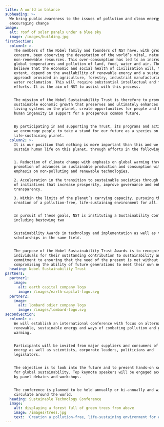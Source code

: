 ```yaml
---
title: A world in balance
subheading: >-
  We bring public awareness to the issues of pollution and clean energy and
  encouraging change 
image:
  alt: roof of solar panels under a blue sky
  image: /images/building.jpg
firstSection:
  column1: >-
    The members of the Nobel family and founders of NST have, with great
    concern, been observing the devastation of the world’s vital, natural and
    non-renewable resources. This over-consumption has led to an increase in
    global temperatures and pollution of land, food, water and air. The founders
    believe that the economic and social health of civilisation will, to a large
    extent, depend on the availability of renewable energy and a sustainable
    approach provided in agriculture, forestry, industrial manufacturing and
    water reclamation. This will require substantial intellectual and financial
    efforts. It is the aim of NST to assist with this process.


    The mission of the Nobel Sustainability Trust is therefore to promote a
    sustainable economic growth that preserves and ultimately enhances the
    living systems on the planet, create opportunities for people and harness
    human ingenuity in support for a prosperous common future.


    By participating in and supporting the Trust, its programs and activities,
    we encourage people to take a stand for our future as a species on a
    life-sustaining planet.
  column2: >-
    It is our position that nothing is more important than this and we want to
    sustain human life on this planet, through efforts in the following areas:


    1. Reduction of climate change with emphasis on global warming through the
    promotion of advances in sustainable production and consumption with
    emphasis on non-polluting and renewable technologies.

    2. Acceleration in the transition to sustainable societies through promotion
    of initiatives that increase prosperity, improve governance and enhance
    transparency.

    3. Within the limits of the planet’s carrying capacity, pursuing the
    creation of a pollution-free, life-sustaining environment for all.


    In pursuit of these goals, NST is instituting a Sustainability Conference
    including bestowing two


    Sustainability Awards in technology and implementation as well as two
    scholarships in the same field.


    The purpose of the Nobel Sustainability Trust Awards is to recognise
    individuals for their outstanding contribution to sustainability and a
    commitment to ensuring that the need of the present is met without
    compromising the ability of future generations to meet their own needs.
  heading: Nobel Sustainability Trust
partners:
  partner1:
    image:
      alt: earth capital company logo
      image: /images/earth-capital-logo.svg
  partner2:
    image:
      alt: lombard odier company logo
      image: /images/lombard-logo.svg
secondSection:
  column1: >-
    We will establish an international conference with focus on alternative,
    renewable, sustainable energy and ways of combating pollution and global
    warming.


    Participants will be invited from major suppliers and consumers of such
    energy as well as scientists, corporate leaders, politicians and
    legislators.


    The objective is to look into the future and to present hands-on solutions
    for global sustainability. Top keynote speakers will be engaged accompanied
    by panel debates and workshops.


    The conference is planned to be held annually or bi-annually and will
    circulate around the world.
  heading: Sustainable Technology Conference
  image:
    alt: displaying a forest full of green trees from above
    image: /images/trees.jpg
    text: 'Creation a pollution-free, life-sustaining environment for all'
---
```


